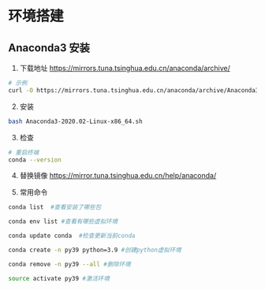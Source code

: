 # 环境搭建

## Anaconda3 安装

1. 下载地址 https://mirrors.tuna.tsinghua.edu.cn/anaconda/archive/

```bash
# 示例
curl -O https://mirrors.tuna.tsinghua.edu.cn/anaconda/archive/Anaconda3-2024.06-1-Linux-x86_64.sh
```

2. 安装

```bash
bash Anaconda3-2020.02-Linux-x86_64.sh
```

3. 检查

```bash
# 重启终端
conda --version
```

4. 替换镜像 https://mirror.tuna.tsinghua.edu.cn/help/anaconda/

5. 常用命令

```bash
conda list  #查看安装了哪些包

conda env list #查看有哪些虚拟环境

conda update conda  #检查更新当前conda

conda create -n py39 python=3.9 #创建python虚拟环境

conda remove -n py39 --all #删除环境

source activate py39 #激活环境
```
